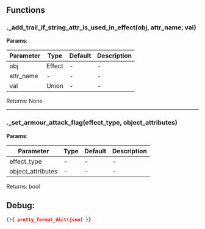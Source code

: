 # 

## Functions


### ._add_trail_if_string_attr_is_used_in_effect(obj, attr_name, val)



**Params**:

| Parameter | Type | Default | Description |
| --------- | ---- | ------- | ----------- |
| obj | Effect | - | - |
| attr_name | - | - | - |
| val | Union | - | - |

Returns: None

 --- 

### ._set_armour_attack_flag(effect_type, object_attributes)



**Params**:

| Parameter | Type | Default | Description |
| --------- | ---- | ------- | ----------- |
| effect_type | - | - | - |
| object_attributes | - | - | - |

Returns: bool


 
## Debug:
```json
{!{ pretty_format_dict(json) }}
```